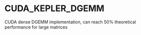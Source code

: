 # CUDA_KEPLER_DGEMM
CUDA dense DGEMM implementation, can reach 50% theoretical performance for large matrices
